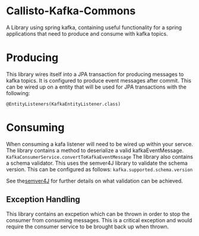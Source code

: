 # Callisto-Kafka-Commons

A Library using spring kafka, containing useful functionality for a spring applications that need to produce and consume with kafka topics.

# Producing
  This library wires itself into a JPA transaction for producing messages to kafka topics. It is configured to produce event messages after commit.
  This can be wired up on a entity that will be used for JPA transactions with the following:
  ```
  @EntityListeners(KafkaEntityListener.class)
  ```
 
# Consuming
   When consuming a kafa listener will need to be wired up within your servce. The library contains a method to deserialize a valid kafkaEventMessage.
      ```
     KafkaConsumerService.convertToKafkaEventMessage
    ```
   The library also contains a schema validator. This uses the semver4J library to validate the schema version. This can be configured as follows:
    ```
     kafka.supported.schema.version
    ```
    
   See the[semver4J](https://github.com/vdurmont/semver4j) for further details on what validation can be achieved.
   
   ## Exception Handling
   This library contains an excpetion which can be thrown in order to stop the consumer from consuming messages. This is a critical exception and would require      the consumer service to be brought back up when thrown.


